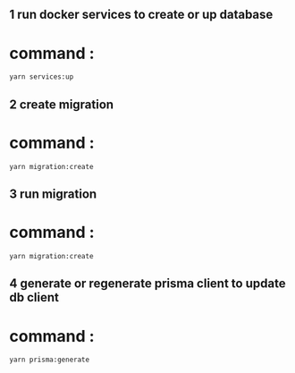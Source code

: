 ## 1 run docker services to create or up database 
# command :
  ```yarn services:up```

## 2 create migration  
# command :
  ```yarn migration:create```

## 3 run migration  
# command :
  ```yarn migration:create```

## 4 generate or regenerate prisma client to update db client  
# command : 
  ```yarn prisma:generate```

